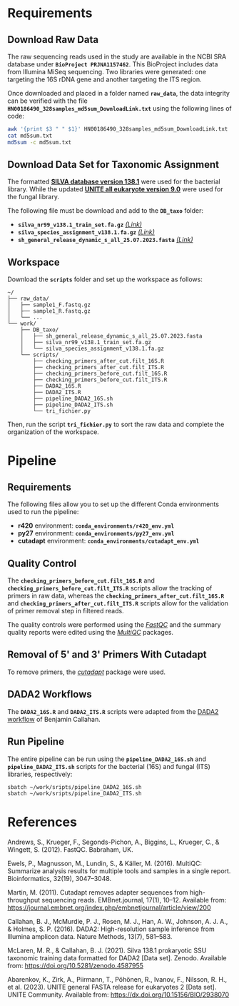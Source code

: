 # Requirements
## Download Raw Data
The raw sequencing reads used in the study are available in the NCBI SRA database under **`BioProject PRJNA1157462`**. This BioProject includes data from Illumina MiSeq sequencing. Two libraries were generated: one targeting the 16S rDNA gene and another targeting the ITS region.

Once downloaded and placed in a folder named **`raw_data`**, the data integrity can be verified with the file **`HN00186490_328samples_md5sum_DownloadLink.txt`** using the following lines of code:
```bash
awk '{print $3 " " $1}' HN00186490_328samples_md5sum_DownloadLink.txt | grep -v File > md5sum.txt
cat md5sum.txt
md5sum -c md5sum.txt
```
## Download Data Set for Taxonomic Assignment
The formatted **[SILVA database version 138.1](https://zenodo.org/records/4587955 "Silva 138.1 prokaryotic SSU taxonomic training data formatted for DADA2")** were used for the bacterial library. While the updated **[UNITE all eukaryote version 9.0](https://doi.plutof.ut.ee/doi/10.15156/BIO/2938070 "UNITE general FASTA release for eukaryotes 2")** were used for the fungal library.

The following file must be download and add to the **`DB_taxo`** folder:
- **`silva_nr99_v138.1_train_set.fa.gz`** *[(Link)](https://zenodo.org/records/4587955 "Silva 138.1 prokaryotic SSU taxonomic training data formatted for DADA2")*
- **`silva_species_assignment_v138.1.fa.gz`** *[(Link)](https://zenodo.org/records/4587955 "Silva 138.1 prokaryotic SSU taxonomic training data formatted for DADA2")*
- **`sh_general_release_dynamic_s_all_25.07.2023.fasta`** *[(Link)](https://doi.plutof.ut.ee/doi/10.15156/BIO/2938070 "UNITE general FASTA release for eukaryotes 2")*

## Workspace
Download the **`scripts`** folder and set up the workspace as follows:
```plaintext
~/
├── raw_data/
│   ├── sample1_F.fastq.gz
│   ├── sample1_R.fastq.gz
│   └── ...
└── work/
    ├── DB_taxo/
    │   ├── sh_general_release_dynamic_s_all_25.07.2023.fasta
    │   ├── silva_nr99_v138.1_train_set.fa.gz
    │   └── silva_species_assignment_v138.1.fa.gz
    └── scripts/
        ├── checking_primers_after_cut.filt_16S.R
        ├── checking_primers_after_cut.filt_ITS.R
        ├── checking_primers_before_cut.filt_16S.R
        ├── checking_primers_before_cut.filt_ITS.R
        ├── DADA2_16S.R
        ├── DADA2_ITS.R
        ├── pipeline_DADA2_16S.sh
        ├── pipeline_DADA2_ITS.sh
        └── tri_fichier.py 
```
Then, run the script **`tri_fichier.py`** to sort the raw data and complete the organization of the workspace.

# Pipeline
## Requirements
The following files allow you to set up the different Conda environments used to run the pipeline:
- **r420** environment: **`conda_environments/r420_env.yml`**
- **py27** environment: **`conda_environments/py27_env.yml`**
- **cutadapt** environment: **`conda_environments/cutadapt_env.yml`**

## Quality Control
The **`checking_primers_before_cut.filt_16S.R`** and **`checking_primers_before_cut.filt_ITS.R`** scripts allow the tracking of primers in raw data, whereas the **`checking_primers_after_cut.filt_16S.R`** and **`checking_primers_after_cut.filt_ITS.R`** scripts allow for the validation of primer removal step in filtered reads.

The quality controls were performed using the *[FastQC](https://www.bioinformatics.babraham.ac.uk/projects/fastqc/ "A quality control tool for high throughput sequence data")* and the summary quality reports were edited using the *[MultiQC](https://seqera.io/multiqc/ "MultiQC: summarize analysis results for multiple tools and samples in a single report")* packages.

## Removal of 5' and 3' Primers With Cutadapt
To remove primers, the *[cutadapt](https://cutadapt.readthedocs.io/en/stable/index.html "Cutadapt removes adapter sequences from high-throughput sequencing reads")* package were used.

## DADA2 Workflows
The **`DADA2_16S.R`** and **`DADA2_ITS.R`** scripts were adapted from the [DADA2 workflow](https://benjjneb.github.io/dada2/index.html "DADA2: Fast and accurate sample inference from amplicon data with single-nucleotide resolution") of Benjamin Callahan.

## Run Pipeline
The entire pipeline can be run using the **`pipeline_DADA2_16S.sh`** and **`pipeline_DADA2_ITS.sh`** scripts for the bacterial (16S) and fungal (ITS) libraries, respectively:
```bash
sbatch ~/work/sripts/pipeline_DADA2_16S.sh
sbatch ~/work/sripts/pipeline_DADA2_ITS.sh
```
# References
Andrews, S., Krueger, F., Segonds-Pichon, A., Biggins, L., Krueger, C., & Wingett, S. (2012). FastQC. Babraham, UK.

Ewels, P., Magnusson, M., Lundin, S., & Käller, M. (2016). MultiQC: Summarize analysis results for multiple tools and samples in a single report. Bioinformatics, 32(19), 3047–3048.

Martin, M. (2011). Cutadapt removes adapter sequences from high-throughput sequencing reads. EMBnet.journal, 17(1), 10–12. Available from: https://journal.embnet.org/index.php/embnetjournal/article/view/200

Callahan, B. J., McMurdie, P. J., Rosen, M. J., Han, A. W., Johnson, A. J. A., & Holmes, S. P. (2016). DADA2: High-resolution sample inference from Illumina amplicon data. Nature Methods, 13(7), 581–583.

McLaren, M. R., & Callahan, B. J. (2021). Silva 138.1 prokaryotic SSU taxonomic training data formatted for DADA2 [Data set]. Zenodo. Available from: https://doi.org/10.5281/zenodo.4587955

Abarenkov, K., Zirk, A., Piirmann, T., Pöhönen, R., Ivanov, F., Nilsson, R. H., et al. (2023). UNITE general FASTA release for eukaryotes 2 [Data set]. UNITE Community. Available from: https://dx.doi.org/10.15156/BIO/2938070

